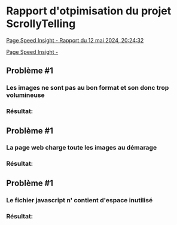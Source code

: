 # Rapport d'otpimisation du projet ScrollyTelling

[Page Speed Insight - Rapport du 12 mai 2024, 20:24:32](https://pagespeed.web.dev/analysis/https-jeremy-tim-momo-com/6t0967kcse?form_factor=mobile)

[Page Speed Insight - ]()

## Problème #1
### Les images ne sont pas au bon format et son donc trop volumineuse
###
### Résultat: 

## Problème #1
### La page web charge toute les images au démarage
###
### Résultat: 

## Problème #1
### Le fichier javascript n' contient d'espace inutilisé
###
### Résultat: 
